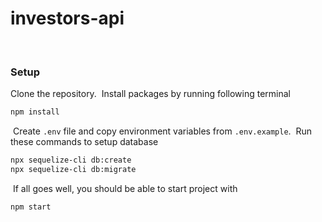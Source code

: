 # investors-api
​
### Setup
Clone the repository.
​
Install packages by running following terminal
```sh
npm install
```
​
Create `.env` file and copy environment variables from `.env.example`.
​
Run these commands to setup database
```sh
npx sequelize-cli db:create
npx sequelize-cli db:migrate
```
​
If all goes well, you should be able to start project with
```sh
npm start
```

